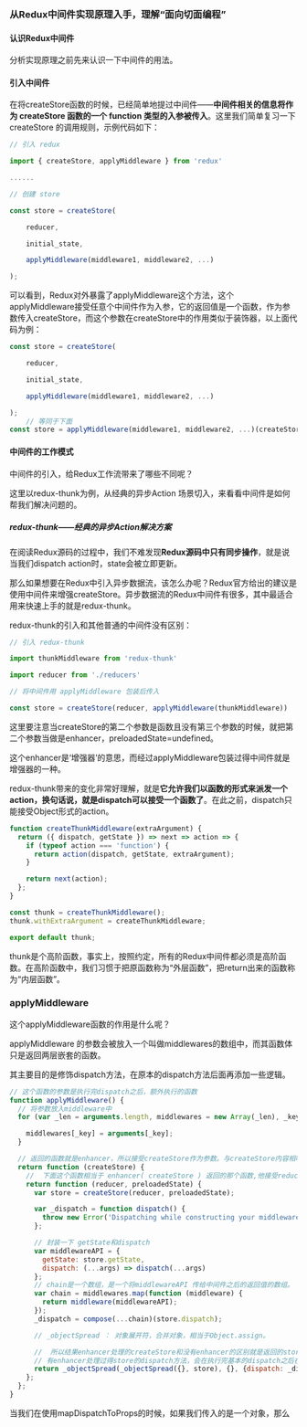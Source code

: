 ### 从Redux中间件实现原理入手，理解“面向切面编程”

#### 认识Redux中间件

分析实现原理之前先来认识一下中间件的用法。

#### 引入中间件

在将createStore函数的时候，已经简单地提过中间件——**中间件相关的信息将作为 createStore 函数的一个 function 类型的入参被传入**。这里我们简单复习一下 createStore 的调用规则，示例代码如下：

```JavaScript
// 引入 redux

import { createStore, applyMiddleware } from 'redux'

......

// 创建 store

const store = createStore(

    reducer,

    initial_state,

    applyMiddleware(middleware1, middleware2, ...)

);

```

可以看到，Redux对外暴露了applyMiddleware这个方法，这个applyMiddleware接受任意个中间件作为入参，它的返回值是一个函数，作为参数传入createStore，而这个参数在createStore中的作用类似于装饰器，以上面代码为例：

```JavaScript
const store = createStore(

    reducer,

    initial_state,

    applyMiddleware(middleware1, middleware2, ...)

);
    // 等同于下面
const store = applyMiddleware(middleware1, middleware2, ...)(createStore)(reducer,initial_state)
```



#### 中间件的工作模式

中间件的引入，给Redux工作流带来了哪些不同呢？

这里以redux-thunk为例，从经典的异步Action 场景切入，来看看中间件是如何帮我们解决问题的。



##### redux-thunk——经典的异步Action解决方案

在阅读Redux源码的过程中，我们不难发现**Redux源码中只有同步操作**，就是说 当我们dispatch action时，state会被立即更新。

那么如果想要在Redux中引入异步数据流，该怎么办呢？Redux官方给出的建议是使用中间件来增强createStore。异步数据流的Redux中间件有很多，其中最适合用来快速上手的就是redux-thunk。

redux-thunk的引入和其他普通的中间件没有区别：

```JavaScript
// 引入 redux-thunk

import thunkMiddleware from 'redux-thunk'

import reducer from './reducers'

// 将中间件用 applyMiddleware 包装后传入

const store = createStore(reducer, applyMiddleware(thunkMiddleware))

```

这里要注意当createStore的第二个参数是函数且没有第三个参数的时候，就把第二个参数当做是enhancer，preloadedState=undefined。

这个enhancer是‘增强器’的意思，而经过applyMiddleware包装过得中间件就是增强器的一种。

redux-thunk带来的变化非常好理解，就是**它允许我们以函数的形式来派发一个action，换句话说，就是dispatch可以接受一个函数了**。在此之前，dispatch只能接受Object形式的action。



```JavaScript
function createThunkMiddleware(extraArgument) {
  return ({ dispatch, getState }) => next => action => {
    if (typeof action === 'function') {
      return action(dispatch, getState, extraArgument);
    }

    return next(action);
  };
}

const thunk = createThunkMiddleware();
thunk.withExtraArgument = createThunkMiddleware;

export default thunk;
```



thunk是个高阶函数，事实上，按照约定，所有的Redux中间件都必须是高阶函数。在高阶函数中，我们习惯于把原函数称为“外层函数”，把return出来的函数称为“内层函数”。



### applyMiddleware

这个applyMiddleware函数的作用是什么呢？

applyMiddleware 的参数会被放入一个叫做middlewares的数组中，而其函数体只是返回两层嵌套的函数。

其主要目的是修饰dispatch方法，在原本的dispatch方法后面再添加一些逻辑。

```JavaScript
// 这个函数的参数是执行完dispatch之后，额外执行的函数
function applyMiddleware() {
  // 将参数放入middleware中
  for (var _len = arguments.length, middlewares = new Array(_len), _key = 0; _key < _len; _key++) {

    middlewares[_key] = arguments[_key];
  }

  // 返回的函数就是enhancer，所以接受createStore作为参数。与createStore内容相呼应
  return function (createStore) {
    //  下面这个函数相当于 enhancer( createStore ) 返回的那个函数,他接受reducer和preloadState
    return function (reducer, preloadedState) {
      var store = createStore(reducer, preloadedState);

      var _dispatch = function dispatch() {
        throw new Error('Dispatching while constructing your middleware is not allowed. ' + 'Other middleware would not be applied to this dispatch.');
      };

      // 封装一下 getState和dispatch
      var middlewareAPI = {
        getState: store.getState,
        dispatch: (...args) => dispatch(...args)
      };
      // chain是一个数组，是一个将middlewareAPI 传给中间件之后的返回值的数组。
      var chain = middlewares.map(function (middleware) {
        return middleware(middlewareAPI);
      });
      _dispatch = compose(...chain)(store.dispatch);

      // _objectSpread ： 对象展开符，合并对象，相当于Object.assign。

      //  所以结果enhancer处理的createStore和没有enhancer的区别就是返回的store中的dispatch不一样
      // 有enhancer处理过得store的dispatch方法，会在执行完基本的dispatch之后在额外执行 applyMiddleware传入的中间件函数
      return _objectSpread(_objectSpread({}, store), {}, {dispatch: _dispatch});
    };
  };
}

```

当我们在使用mapDispatchToProps的时候，如果我们传入的是一个对象，那么



